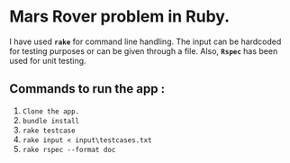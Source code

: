 # Mars Rover problem in Ruby.
I have used **`rake`** for command line handling. The input can be hardcoded for testing purposes or can be given through a file.
Also, **`Rspec`** has been used for unit testing.

## Commands to run the app :
1. `Clone the app.`
2. `bundle install`
3. `rake testcase`
4. `rake input < input\testcases.txt`
5. `rake rspec --format doc`
